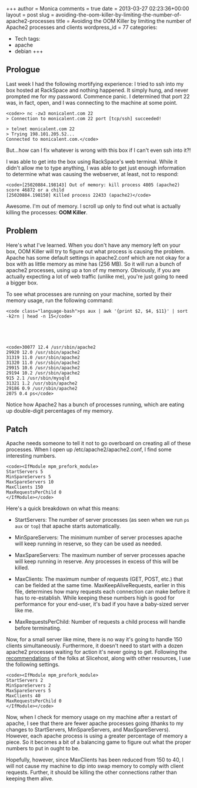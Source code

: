 +++
author = Monica
comments = true
date = 2013-03-27 02:23:36+00:00
layout = post
slug = avoiding-the-oom-killer-by-limiting-the-number-of-apache2-processes
title = Avoiding the OOM Killer by limiting the number of Apache2 processes and clients
wordpress_id = 77
categories:
- Tech
tags:
- apache
- debian
+++

## Prologue


Last week I had the following mortifying experience: I tried to ssh into my box hosted at RackSpace and nothing happened. It simply hung, and never prompted me for my password. Commence panic. I determined that port 22 was, in fact, open, and I was connecting to the machine at some point.

    
    <code>> nc -zw3 monicalent.com 22
    > Connection to monicalent.com 22 port [tcp/ssh] succeeded!
    
    > telnet monicalent.com 22
    > Trying 198.101.205.52...
    Connected to monicalent.com.</code>


But...how can I fix whatever is wrong with this box if I can't even ssh into it?!

<!-- more -->

I was able to get into the box using RackSpace's web terminal. While it didn't allow me to type anything, I was able to get just enough information to determine what was causing the webserver, at least, not to respond:

    
    <code>[25020884.198143] Out of memory: kill process 4805 (apache2) score 46872 or a child
    [25020884.198150] Killed process 22433 (apache2)</code>


Awesome. I'm out of memory. I scroll up only to find out what is actually killing the processes: **OOM Killer**.


## Problem


Here's what I've learned. When you don't have any memory left on your box, OOM Killer will try to figure out what process is causing the problem. Apache has some default settings in apache2.conf which are not okay for a box with as little memory as mine has (256 MB). So it will run a bunch of apache2 processes, using up a ton of my memory. Obviously, if you are actually expecting a lot of web traffic (unlike me), you're just going to need a bigger box.

To see what processes are running on your machine, sorted by their memory usage, run the following command:


    
    <code class="language-bash">ps aux | awk '{print $2, $4, $11}' | sort -k2rn | head -n 15</code>




    
    <code>30077 12.4 /usr/sbin/apache2
    29920 12.0 /usr/sbin/apache2
    31319 11.0 /usr/sbin/apache2
    31320 11.0 /usr/sbin/apache2
    29915 10.6 /usr/sbin/apache2
    29194 10.2 /usr/sbin/apache2
    915 2.1 /usr/sbin/mysqld
    31321 1.2 /usr/sbin/apache2
    29186 0.9 /usr/sbin/apache2
    2075 0.4 ps</code>



Notice how Apache2 has a bunch of processes running, which are eating up double-digit percentages of my memory.


## Patch


Apache needs someone to tell it not to go overboard on creating all of these processes. When I open up /etc/apache2/apache2.conf, I find some interesting numbers.

    
    <code><IfModule mpm_prefork_module> 
    StartServers 5 
    MinSpareServers 5 
    MaxSpareServers 10 
    MaxClients 150 
    MaxRequestsPerChild 0 
    </IfModule></code>


Here's a quick breakdown on what this means:



	
  * StartServers: The number of server processes (as seen when we run `ps aux` or `top`) that apache starts automatically.

	
  * MinSpareServers: The minimum number of server processes apache will keep running in reserve, so they can be used as needed.

	
  * MaxSpareServers: The maximum number of server processes apache will keep running in reserve. Any processes in excess of this will be killed.

	
  * MaxClients: The maximum number of requests (GET, POST, etc.) that can be fielded at the same time. MaxKeepAliveRequests, earlier in this file, determines how many requests each connection can make before it has to re-establish. While keeping these numbers high is good for performance for your end-user, it's bad if you have a baby-sized server like me.

	
  * MaxRequestsPerChild: Number of requests a child process will handle before terminating.


Now, for a small server like mine, there is no way it's going to handle 150 clients simultaneously. Furthermore, it doesn't need to start with a dozen apache2 processes waiting for action it's never going to get. Following the [recommendations](http://articles.slicehost.com/2010/5/19/configuring-the-apache-mpm-on-ubuntu) of the folks at Slicehost, along with other resources, I use the following settings.

    
    <code><IfModule mpm_prefork_module>
    StartServers 2
    MinSpareServers 2
    MaxSpareServers 5
    MaxClients 40
    MaxRequestsPerChild 0
    </IfModule></code>


Now, when I check for memory usage on my machine after a restart of apache, I see that there are fewer apache processes going (thanks to my changes to StartServers, MinSpareServers, and MaxSpareServers). However, each apache process is using a greater percentage of memory a piece. So it becomes a bit of a balancing game to figure out what the proper numbers to put in ought to be.

Hopefully, however, since MaxClients has been reduced from 150 to 40, I will not cause my machine to dip into swap memory to comply with client requests. Further, it should be killing the other connections rather than keeping them alive.
